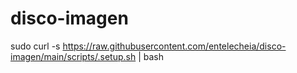 # disco-imagen

sudo curl -s https://raw.githubusercontent.com/entelecheia/disco-imagen/main/scripts/.setup.sh | bash
